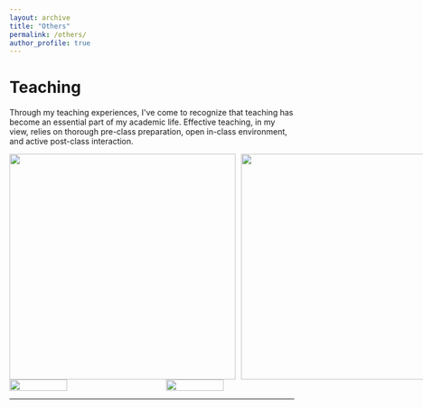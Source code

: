 ```yaml
---
layout: archive
title: "Others"
permalink: /others/
author_profile: true
---
```



Teaching
======
Through my teaching experiences, I've come to recognize that teaching has become an essential part of my academic life.
Effective teaching, in my view, relies on thorough pre-class preparation, open in-class environment, and active
post-class interaction.


<div style="display: flex; justify-content: space-between; gap: 10px;">
  <img src="https://songhuahu-umd.github.io/images/teaching0.png" style="height: 400px; object-fit: contain;">
  <img src="https://songhuahu-umd.github.io/images/teaching1.png" style="height: 400px; object-fit: contain;">
</div>


<div style="display: flex; justify-content: space-between; gap: 5px;">
  <img src="https://songhuahu-umd.github.io/images/T1.png" title="" width="45%">
  <img src="https://songhuahu-umd.github.io/images/T2.png" title="" width="45%">
</div>


***
